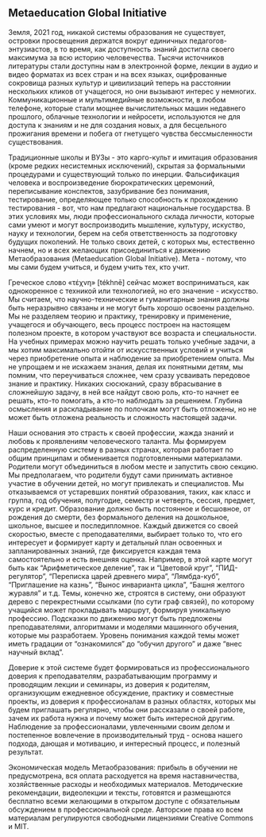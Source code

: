## Metaeducation Global Initiative

Земля, 2021 год, никакой системы образования не существует, островки просвещения
держатся вокруг единичных педагогов-энтузиастов, в то время, как доступность
знаний достигла своего максимума за всю историю человечества. Тысячи источников
литературы стали доступны нам в электронной форме, лекции в аудио и видео
форматах из всех стран и на всех языках, оцифрованные сокровища разных культур и
цивилизаций теперь на расстоянии нескольких кликов от учащегося, но они вызывают
интерес у немногих. Коммуникационные и мультимедийные возможности, в любом
телефоне, которые стали мощнее вычислительных машин недавнего прошлого, облачные
технологии и нейросети, используются не для доступа к знаниям и не для создания
новых, а для бесцельного прожигания времени и побега от гнетущего чувства
бессмысленности существования.

Традиционные школы и ВУЗы - это карго-культ и имитация образования (кроме редких
несистемных исключений), скрытая за формальными процедурами и существующий
только по инерции. Фальсификация человека и воспроизведение бюрократических
церемоний, переписывание конспектов, зазубривание без понимания, тестирование,
определяющее только способность к прохождению тестирования - вот, что нам
предлагают национальные государства. В этих условиях мы, люди профессионального
склада личности, которые сами умеют и могут воспроизводить мышление, культуру,
искуство, науку и технологии, берем на себя ответственность за подготовку
будущих поколений. Не только своих детей, с которых мы, естественно начнем, но и
всех желающих присоединиться к движению Метаобразования (Metaeducation Global
Initiative). Мета - потому, что мы сами будем учиться, и будем учить тех, кто
учит.

Греческое слово «τέχνη» [tékhnē] сейчас может
восприниматься, как однокоренное с техникой или технологией, но его значение -
искусство. Мы считаем, что научно-технические и гуманитарные знания должны быть
неразрывно связаны и не могут быть хорошо освоены раздельно. Мы не разделяем
теорию и практику, тренировку и применение, учащегося и обучающего, весь процесс
построен на настоящем полезном проекте, в котором участвуют все возраста и
специальности. На учебных примерах можно научить решать только учебные задачи, а
мы хотим максимально отойти от искусственных условий и учиться через
приобретение опыта и наблюдение за приобретением опыта. Мы не упрощаем и не
искажаем знания, делая их понятными детям, мы помним, что переучиваться сложнее,
чем сразу усваивать передовое знание и практику. Никаких сюсюканий, сразу
вбрасывание в сложнейшую задачу, в ней все найдут свою роль, кто-то начнет ее
решать, кто-то помогать, а кто-то наблюдать за решением. Глубина осмысления и
раскладывание по полочкам могут быть отложены, но не может быть отложена
реальность и сложность настоящей задачи.

Наши основания это страсть к своей профессии, жажда знаний и любовь к
проявлениям человеческого таланта. Мы формируем распределенную систему в разных
странах, которая работает по общим принципам и обменивается подготовленными
материалами. Родители могут объединиться в любом месте и запустить свою секцию.
Мы предполагаем, что родители будут сами принимать активное участие в обучении
детей, но могут привлекать и специалистов. Мы отказываемся от устаревших понятий
образования, таких, как класс и группа, год обучения, полугодие, семестр и
четверть, сессия, предмет, курс и кредит. Образование должно быть постоянное и
бесшовное, от рождения до смерти, без формального деления на дошкольное,
школьное, высшее и последипломное. Каждый движется со своей скоростью, вместе с
преподавателями, выбирает только то, что его интересует и формирует карту и
детальный план освоенных и запланированных знаний, где фиксируется каждая тема
самостоятельно и есть внешняя оценка. Например, в этой карте могут быть как
“Арифметическое деление”, так и “Цветовой круг”, “ПИД-регулятор”, “Переписка
царей древнего мира”, “Лямбда-куб”, “Приглашение на казнь”, “Вынос инварианта
цикла”, “Башня желтого журавля” и т.д. Темы, конечно же, строятся в систему, они
образуют дерево с перекрестными ссылками (по сути граф связей), по которому
учащийся может прокладывать маршрут, формируя уникальную профессию. Подсказки по
движению могут быть предложены преподавателями, алгоритмами и моделями машинного
обучения, которые мы разработаем. Уровень понимания каждой темы может иметь
градации от “ознакомился” до “обучил другого” и даже “внес научный вклад”.

Доверие к этой системе будет формироваться из профессионального доверия к
преподавателям, разрабатывающим программу и проводящим лекции и семинары,
из доверия к родителям, организующим ежедневное обсуждение, практику и
совместные проекты, из доверия к профессионалам в разных областях, которых мы
будем приглашать регулярно, чтобы они рассказали о своей работе, зачем их работа
нужна и почему может быть интересной другим. Наблюдение за профессионалами,
увлеченными своим делом и постепенное вовлечение в производительный труд -
основа нашего подхода, дающая и мотивацию, и интересный процесс, и полезный
результат.

Экономическая модель Метаобразования: прибыль в обучении не предусмотрена, вся
оплата расходуется на время наставничества, хозяйственные расходы и 
необходимых материалов. Методические рекомендации, видеолекции и тексты,
готовятся и размещаются бесплатно всеми желающими в открытом доступе с
обязательным обсуждением в профессиональной среде. Авторские права ко всем
материалам регулируются свободными лицензиями Creative Commons и MIT.
